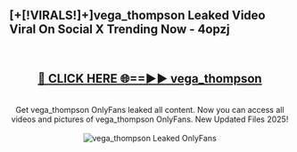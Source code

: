 <h2>[+[!VIRALS!]+]vega_thompson Leaked Video Viral On Social X Trending Now - 4opzj</h2>
<br>
<div align="center">
<h2><a href="https://libra.edu.pl?vega_thompson" rel="nofollow">🔴 CLICK HERE 🌐==►► vega_thompson</a></h2>
<br>
Get vega_thompson OnlyFans leaked all content. Now you can access all videos and pictures of vega_thompson OnlyFans. New Updated Files 2025!
<br>
<br>
<a href="https://libra.edu.pl?vega_thompson" rel="nofollow" data-target="animated-image.originalLink"><img src="https://i.ibb.co.com/WyWwxjT/player-gif2.gif" alt="vega_thompson Leaked OnlyFans" style="max-width: 100%; display: inline-block;" data-target="animated-image.originalImage"></a>
</div>
<br>